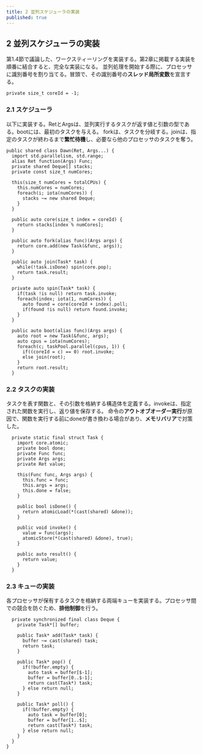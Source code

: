 ```yaml
---
title: 2 並列スケジューラの実装
published: true
---
```

## 2 並列スケジューラの実装

第1.4節で議論した、ワークスティーリングを実装する。第2章に掲載する実装を順番に結合すると、完全な実装になる。
並列処理を開始する際に、プロセッサに識別番号を割り当てる。冒頭で、その識別番号の**スレッド局所変数**を宣言する。

```dlang
private size_t coreId = -1;
```

### 2.1 スケジューラ

以下に実装する。RetとArgsは、並列実行するタスクが返す値と引数の型である。bootには、最初のタスクを与える。
forkは、タスクを分岐する。joinは、指定のタスクが終わるまで**繁忙待機**し、必要なら他のプロセッサのタスクを奪う。

```dlang
public shared class Dawn(Ret, Args...) {
  import std.parallelism, std.range;
  alias Ret function(Args) Func;
  private shared Deque[] stacks;
  private const size_t numCores;

  this(size_t numCores = totalCPUs) {
    this.numCores = numCores;
    foreach(i; iota(numCores)) {
      stacks ~= new shared Deque;
    }
  }

  public auto core(size_t index = coreId) {
    return stacks[index % numCores];
  }

  public auto fork(alias func)(Args args) {
    return core.add(new Task(&func, args));
  }

  public auto join(Task* task) {
    while(!task.isDone) spin(core.pop);
    return task.result;
  }

  private auto spin(Task* task) {
    if(task !is null) return task.invoke;
    foreach(index; iota(1, numCores)) {
      auto found = core(coreId + index).poll;
      if(found !is null) return found.invoke;
    }
  }

  public auto boot(alias func)(Args args) {
    auto root = new Task(&func, args);
    auto cpus = iota(numCores);
    foreach(c; taskPool.parallel(cpus, 1)) {
      if((coreId = c) == 0) root.invoke;
      else join(root);
    }
    return root.result;
  }
```

### 2.2 タスクの実装

タスクを表す関数と、その引数を格納する構造体を定義する。invokeは、指定された関数を実行し、返り値を保存する。
命令の**アウトオブオーダー実行**が原因で、関数を実行する前にdoneが書き換わる場合があり、**メモリバリア**で対策した。

```dlang
  private static final struct Task {
    import core.atomic;
    private bool done;
    private Func func;
    private Args args;
    private Ret value;

    this(Func func, Args args) {
      this.func = func;
      this.args = args;
      this.done = false;
    }

    public bool isDone() {
      return atomicLoad(*(cast(shared) &done));
    }

    public void invoke() {
      value = func(args);
      atomicStore(*(cast(shared) &done), true);
    }

    public auto result() {
      return value;
    }
  }
```

### 2.3 キューの実装

各プロセッサが保有するタスクを格納する両端キューを実装する。プロセッサ間での競合を防ぐため、**排他制御**を行う。

```dlang
  private synchronized final class Deque {
    private Task*[] buffer;

    public Task* add(Task* task) {
      buffer ~= cast(shared) task;
      return task;
    }

    public Task* pop() {
      if(!buffer.empty) {
        auto task = buffer[$-1];
        buffer = buffer[0..$-1];
        return cast(Task*) task;
      } else return null;
    }

    public Task* poll() {
      if(!buffer.empty) {
        auto task = buffer[0];
        buffer = buffer[1..$];
        return cast(Task*) task;
      } else return null;
    }
  }
}
```

